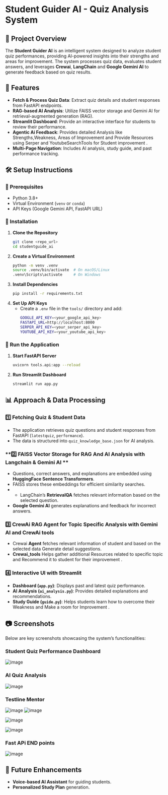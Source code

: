 # Student Guider AI - Quiz Analysis System

## 📌 Project Overview
The **Student Guider AI** is an intelligent system designed to analyze student quiz performances, providing AI-powered insights into their strengths and areas for improvement. The system processes quiz data, evaluates student answers, and leverages **Crewai**, **LangChain** and **Google Gemini AI** to generate feedback based on quiz results.

## 🚀 Features
- **Fetch & Process Quiz Data**: Extract quiz details and student responses from FastAPI endpoints.
- **RAG-based AI Analysis**: Utilize FAISS vector storage and Gemini AI for retrieval-augmented generation (RAG).
- **Streamlit Dashboard**: Provide an interactive interface for students to review their performance.
- **Agentic Ai Feedback**: Provides detailed  Analysis like Strengths,Weakness, Areas of Improvement and Provide Resources using Serper and YoutubeSearchTools for Student  improvement .
- **Multi-Page Navigation**: Includes AI analysis, study guide, and past performance tracking.

## 🛠️ Setup Instructions

### 🔹 Prerequisites
- Python 3.8+
- Virtual Environment (`venv` or `conda`)
- API Keys (Google Gemini API, FastAPI URL)

### 🔹 Installation
1. **Clone the Repository**
   ```sh
   git clone <repo_url>
   cd studentguide_ai
   ```
2. **Create a Virtual Environment**
   ```sh
   python -m venv .venv
   source .venv/bin/activate  # On macOS/Linux
   .venv\Scripts\activate     # On Windows
   ```
3. **Install Dependencies**
   ```sh
   pip install -r requirements.txt
   ```
4. **Set Up API Keys**
   - Create a `.env` file in the `tools/` directory and add:
     ```sh
     GOOGLE_API_KEY=<your_google_api_key>
     FASTAPI_URL=http://localhost:8000
     SERPER_API_KEY=<your_serper_api_key>
     YOUTUBE_API_KEY=<your_youtube_api_key>
     ```

### 🔹 Run the Application
1. **Start FastAPI Server**
   ```sh
   uvicorn tools.api:app --reload
   ```
2. **Run Streamlit Dashboard**
   ```sh
   streamlit run app.py
   ```

## 📊 Approach & Data Processing

### **1️⃣ Fetching Quiz & Student Data**
- The application retrieves quiz questions and student responses from FastAPI (`latestquiz`, `performance`).
- The data is structured into `quiz_knowledge_base.json` for AI analysis.

### **2️⃣ FAISS Vector Storage for RAG And AI Analysis with Langchain & Gemini AI **
- Questions, correct answers, and explanations are embedded using **HuggingFace Sentence Transformers**.
- FAISS stores these embeddings for efficient similarity searches.
- - LangChain’s **RetrievalQA** fetches relevant information based on the selected question.
- **Google Gemini AI** generates explanations and feedback for incorrect answers.

### **3️⃣ CrewAi RAG Agent for Topic Specific Analysis with Gemini AI and CrewAi tools**
- Crewai **Agent** fetches relevant information of student  and based on the selected data Generate detail suggestions.
- **Crewai_tools** Helps gather additional Resources related to specific topic and  Recommend  it to student for their improvement .

### **4️⃣ Interactive UI with Streamlit**
- **Dashboard (`app.py`)**: Displays past and latest quiz performance.
- **AI Analysis (`ai_analysis.py`)**: Provides detailed explanations and recommendations.
- **Study Guide (`guide.py`)**: Helps students learn how to overcome their Weakness and Make a room for Improvement .

## 📷 Screenshots
Below are key screenshots showcasing the system’s functionalities:

### **Student Quiz Performance Dashboard**
![image](https://github.com/user-attachments/assets/85b7ad17-07f6-47a2-9e1a-9010f588a398)



### **AI Quiz Analysis**
![image](https://github.com/user-attachments/assets/0a92fdb1-3589-421e-a8eb-1f5d6149ef1b)


### **Testline Mentor**
![image](https://github.com/user-attachments/assets/a99f6a9d-c43e-43a5-bc72-3004f7c9b45f)
![image](https://github.com/user-attachments/assets/163f8d4a-26a3-4e49-8ce9-96c8dc5d860c)


![image](https://github.com/user-attachments/assets/ab30b41a-5c30-434b-96cb-6e18a947143e)

![image](https://github.com/user-attachments/assets/2825a0ec-7a46-42f3-a5bd-08df4a11ce7d)

### **Fast APi END points**
![image](https://github.com/user-attachments/assets/c4bb7b6c-62f5-444d-bc8b-8ca39b33b2ca)




## 🔮 Future Enhancements
- **Voice-based AI Assistant** for guiding students.
- **Personalized Study Plan** generation.






